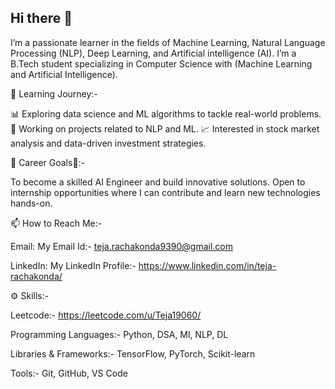 ## Hi there 👋

I’m a passionate learner in the fields of Machine Learning, Natural Language Processing (NLP), Deep Learning, and Artificial intelligence (AI). I’m a B.Tech student specializing in Computer Science with (Machine Learning and Artificial Intelligence).  

🌱 Learning Journey:-

📊 Exploring data science and ML algorithms to tackle real-world problems.
💬 Working on projects related to NLP and ML.
📈 Interested in stock market analysis and data-driven investment strategies.
 

🎯 Career Goals🧠:-

To become a skilled AI Engineer and build innovative solutions.
Open to internship opportunities where I can contribute and learn new technologies hands-on.
 

📫 How to Reach Me:-

Email: My Email Id:- teja.rachakonda9390@gmail.com


LinkedIn: My LinkedIn Profile:- https://www.linkedin.com/in/teja-rachakonda/


⚙️ Skills:-

Leetcode:- https://leetcode.com/u/Teja19060/

Programming Languages:-
Python, DSA, Ml, NLP, DL


Libraries & Frameworks:- TensorFlow, PyTorch, Scikit-learn


Tools:- Git, GitHub, VS Code

